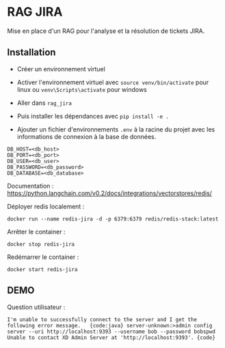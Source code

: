 # RAG JIRA

Mise en place d'un RAG pour l'analyse et la résolution de tickets JIRA.

## Installation

- Créer un environnement virtuel

- Activer l'environnement virtuel avec `source venv/bin/activate` pour linux ou `venv\Scripts\activate` pour windows

- Aller dans `rag_jira`

- Puis installer les dépendances avec `pip install -e .`

- Ajouter un fichier d'environnements `.env` à la racine du projet avec les informations de connexion à la base de données.

```
DB_HOST=<db_host>
DB_PORT=<db_port>
DB_USER=<db_user>
DB_PASSWORD=<db_password>
DB_DATABASE=<db_database>
```

Documentation : https://python.langchain.com/v0.2/docs/integrations/vectorstores/redis/

Déployer redis localement :
```console
docker run --name redis-jira -d -p 6379:6379 redis/redis-stack:latest
```

Arrêter le container :
```console
docker stop redis-jira
```

Redémarrer le container :
```console
docker start redis-jira
```

## DEMO

Question utilisateur :
```
I'm unable to successfully connect to the server and I get the following error message.   {code:java} server-unknown:>admin config server --uri http://localhost:9393 --username bob --password bobspwd Unable to contact XD Admin Server at 'http://localhost:9393'. {code}
```